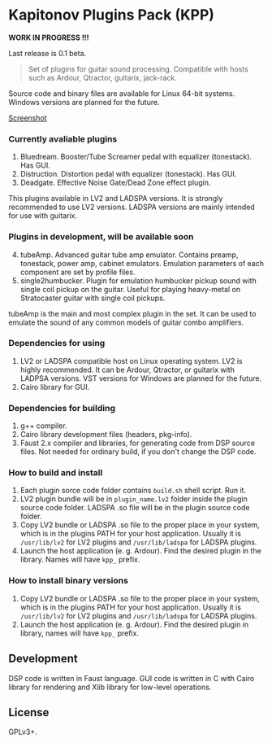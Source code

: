 Kapitonov Plugins Pack (KPP)
============================

__WORK IN PROGRESS !!!__

Last release is 0.1 beta.

> Set of plugins for guitar sound processing.
> Compatible with hosts such as Ardour, Qtractor,
> guitarix, jack-rack.

Source code and binary files are available for Linux 64-bit systems.
Windows versions are planned for the future.

[Screenshot](screen.jpg)

### Currently avaliable plugins

1. Bluedream.
   Booster/Tube Screamer pedal with equalizer (tonestack).
   Has GUI.
2. Distruction.
   Distortion pedal with equalizer (tonestack).
   Has GUI.
3. Deadgate.
   Effective Noise Gate/Dead Zone effect plugin.


This plugins available in LV2 and LADSPA versions. It is
strongly recommended to use LV2 versions. LADSPA versions
are mainly intended for use with guitarix.
 

### Plugins in development, will be available soon

4. tubeAmp.
   Advanced guitar tube amp emulator. Contains preamp,
   tonestack, power amp, cabinet emulators. Emulation
   parameters of each component are set by profile files.
5. single2humbucker.
   Plugin for emulation humbucker pickup sound with
   single coil pickup on the guitar. Useful for playing 
   heavy-metal on Stratocaster guitar with single coil pickups.


tubeAmp is the main and most complex plugin in the set.
It can be used to emulate the sound of any common models 
of guitar combo amplifiers.


### Dependencies for using

1. LV2 or LADSPA compatible host on Linux operating system.
   LV2 is highly recommended. It can be Ardour, Qtractor, 
   or guitarix with LADPSA versions.
   VST versions for Windows are planned for the future.
2. Cairo library for GUI.

### Dependencies for building

1. g++ compiler.
2. Cairo library development files (headers, pkg-info).
3. Faust 2.x compiler and libraries, for generating code from
   DSP source files. Not needed for ordinary build, if you
   don't change the DSP code.


### How to build and install

1. Each plugin sorce code folder contains `build.sh` shell script.
   Run it.
2. LV2 plugin bundle will be in `plugin_name.lv2` folder inside
   the plugin source code folder. LADSPA .so file will be in the
   plugin source code folder.
3. Copy LV2 bundle or LADSPA .so file to the proper place in your system,
   which is in the plugins PATH for your host application. Usually it is
   `/usr/lib/lv2` for LV2 plugins and `/usr/lib/ladspa` for LADSPA plugins.
4. Launch the host application (e. g. Ardour). Find the desired plugin 
   in the library. Names will have `kpp_` prefix.


### How to install binary versions

1. Copy LV2 bundle or LADSPA .so file to the proper place in your system,
   which is in the plugins PATH for your host application. Usually it is
   `/usr/lib/lv2` for LV2 plugins and `/usr/lib/ladspa` for LADSPA plugins.
2. Launch the host application (e. g. Ardour). Find the desired plugin in library,
   names will have `kpp_` prefix.


## Development

DSP code is written in Faust language. GUI code is written in C
with Cairo library for rendering and Xlib library for low-level
operations.


## License

GPLv3+.
